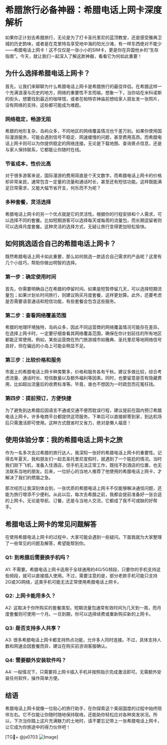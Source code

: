 # 希腊旅行必备神器：希腊电话上网卡深度解析

如果你正计划去希腊旅行，无论是为了打卡圣托里尼的蓝顶教堂，还是感受雅典卫城的历史韵味，或者是在克里特岛享受地中海的阳光沙滩，有一样东西绝对不能少——希腊电话上网卡！这不仅仅是一张小小的SIM卡，更是你在异国他乡的“生存指南”。今天，就让我们一起深入了解这款神器，看看它为何如此重要！

## 为什么选择希腊电话上网卡？

首先，让我们来聊聊为什么希腊电话上网卡是希腊旅行的最佳伴侣。在希腊这样一个充满浪漫与历史的地方，网络的重要性不言而喻。想象一下，当你站在米科诺斯的街头，想要找到最近的咖啡馆，或者在帕特农神庙前想给家人朋友发一张照片，没有网络的支持，这些都可能成为难题。

### 网络稳定，畅游无阻

希腊的地形复杂，岛屿众多，不同地区的网络覆盖情况也千差万别。如果你使用国际漫游服务，可能会遇到信号不稳定、网速缓慢的问题，甚至费用高昂。而希腊电话上网卡则可以为你提供稳定的网络连接。无论是下载地图、查询景点信息，还是与家人保持联系，它都能让你随时在线。

### 节省成本，性价比高

对于很多游客来说，国际漫游的费用简直是个天文数字。而希腊电话上网卡的价格却非常亲民，通常包含一定量的流量和通话时长，甚至还有短信功能。这样既能满足日常需求，又能大幅节省开支，何乐而不为呢？

### 多种套餐，灵活选择

希腊电话上网卡的另一个优点就是它的灵活性。根据你的行程安排和个人需求，可以选择不同的套餐。比如短期游客可以选择每天或每周的流量包，而长期逗留者则可以选择月度套餐。这种灵活的选择方式，无疑让旅行变得更加轻松愉快。

## 如何挑选适合自己的希腊电话上网卡？

既然希腊电话上网卡如此重要，那么如何挑选一款适合自己需求的产品呢？这里有几个小技巧，帮助你做出明智的选择。

### 第一步：确定使用时间

首先，你需要明确自己在希腊的停留时间。如果是短暂停留几天，可以选择短期流量包；如果计划长时间旅行，则建议购买月度套餐，这样更划算。此外，还要考虑是否需要语音通话和短信功能，有些套餐会包含这些服务。

### 第二步：查看网络覆盖范围

希腊的地理环境独特，岛屿众多，因此不同运营商的网络覆盖情况可能存在差异。在选择上网卡时，一定要仔细查看其网络覆盖范围，确保在你计划前往的所有地区都能正常使用。例如，某些运营商在热门旅游城市如雅典、圣托里尼等地网络信号良好，但在偏远的小岛上可能会稍显不足。

### 第三步：比较价格和服务

市面上的希腊电话上网卡种类繁多，价格和服务各有千秋。建议多做比较，综合考虑流量、通话时长、短信数量以及额外福利等因素。同时，也要留意是否有隐藏费用，比如超出流量后的收费标准等。毕竟，谁也不想因为一时疏忽而花冤枉钱。

### 第四步：提前预订，方便快捷

为了避免到达希腊后因语言不通或交通不便而耽误行程，建议提前在国内预订希腊电话上网卡。许多电商平台都提供这项服务，下单后可以直接邮寄到家，到达机场后只需激活即可使用。这种方式既省时又省力，绝对是懒人福音！

## 使用体验分享：我的希腊电话上网卡之旅

作为一名多次去过希腊的旅行达人，我深知一张好的希腊电话上网卡的重要性。记得去年夏天，我和朋友们一起去圣托里尼度假时，就遇到了一个尴尬的情况。当时我们刚下飞机，准备入住酒店，但手机无法正常工作，既找不到酒店的位置，也无法联系当地的朋友。后来，一位好心的当地人推荐了他使用的希腊电话上网卡，才解决了我们的燃眉之急。

那次经历让我深刻体会到，一张优质的希腊电话上网卡不仅能够解决通信问题，还能为旅行增添不少便利。从此以后，每次去希腊之前，我都会提前准备好一张合适的上网卡。无论是导航、订餐，还是与当地人交流，它都成了我不可或缺的好帮手。

## 希腊电话上网卡的常见问题解答

在使用希腊电话上网卡的过程中，大家可能会遇到一些疑问。下面我就为大家整理了一些常见的问题及解答，希望能帮到你。

### Q1: 到希腊后需要换手机吗？
A1: 不需要。希腊电话上网卡适用于全球通用的4G/5G频段，只要你的手机支持这些频段，就可以直接插入使用。不过，需要注意的是，部分老款手机可能只支持2G或3G网络，这类手机可能无法正常使用希腊电话上网卡。

### Q2: 上网卡能用多久？
A2: 这取决于你所购买的套餐类型。短期流量包通常有效时间为几天到一周，而月度套餐则可使用一个月。一旦到期，你可以选择续费或重新购买新的上网卡。

### Q3: 是否支持多人共享？
A3: 很多希腊电话上网卡都支持热点功能，允许多人同时连接。不过，具体支持人数和网速会因套餐而异，建议在购买前咨询客服确认。

### Q4: 需要额外安装软件吗？
A4: 一般情况下，只需要将上网卡插入手机并按照指示完成激活即可。无需额外安装任何软件，操作简单方便。

## 结语

希腊电话上网卡就像一位贴心的旅行助手，在你探索这个美丽国度的过程中始终陪伴左右。它不仅能让你随时随地保持联络，还能助你轻松应对各种突发状况。所以，下次当你踏上这片充满魅力的土地时，请不要忘记带上一张希腊电话上网卡，让它成为你旅途中的得力伙伴吧！

[TG💪+ @jx0703 ![Image](https://github.com/user-attachments/assets/dbca1d08-cadb-493c-b0ec-ad6f7a83f270)]